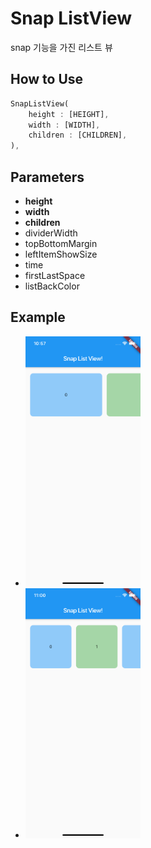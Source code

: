 # Snap ListView

snap 기능을 가진 리스트 뷰

## How to Use

~~~dart
SnapListView(
    height : [HEIGHT],
    width : [WIDTH],
    children : [CHILDREN],
),
~~~


## Parameters

* **height** 
* **width**
* **children**
* dividerWidth
* topBottomMargin
* leftItemShowSize
* time
* firstLastSpace
* listBackColor


## Example

* <img src="./img.png" height = "400" >
* <img src="./img2.png" height = "400">
